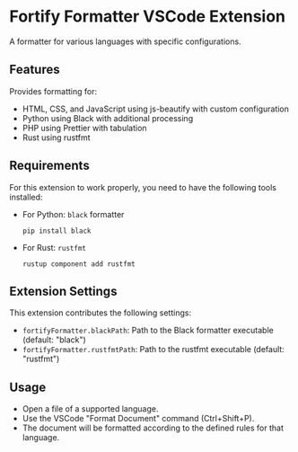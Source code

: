 # Fortify Formatter VSCode Extension

A formatter for various languages with specific configurations.

## Features

Provides formatting for:
- HTML, CSS, and JavaScript using js-beautify with custom configuration
- Python using Black with additional processing
- PHP using Prettier with tabulation
- Rust using rustfmt

## Requirements

For this extension to work properly, you need to have the following tools installed:

- For Python: `black` formatter
	```
	pip install black
	```

- For Rust: `rustfmt`
	```
	rustup component add rustfmt
	```

## Extension Settings

This extension contributes the following settings:

- `fortifyFormatter.blackPath`: Path to the Black formatter executable (default: "black")
- `fortifyFormatter.rustfmtPath`: Path to the rustfmt executable (default: "rustfmt")

## Usage

- Open a file of a supported language.
- Use the VSCode "Format Document" command (Ctrl+Shift+P).
- The document will be formatted according to the defined rules for that language.